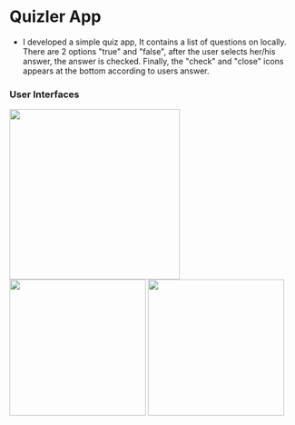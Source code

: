 # Quizler App

-   I developed a simple quiz app, It contains a list of questions on locally.
    There are 2 options "true" and "false", after the user selects her/his answer, the answer is checked.
    Finally, the "check" and "close" icons appears at the bottom according to users answer.

### User Interfaces

<img src="https://user-images.githubusercontent.com/50529379/143486579-c2088ade-fd12-482c-9beb-fc7bbf52fc03.png" width="300"> <img src="https://user-images.githubusercontent.com/50529379/143486739-9bf6303f-9c22-4ba6-ad85-7104a422709b.png" width="240"> <img src="https://user-images.githubusercontent.com/50529379/143486779-3f99bd7f-76b0-4623-8891-b560a3f398e0.png" width="240">




